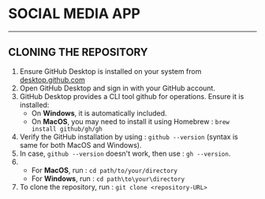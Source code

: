 # SOCIAL MEDIA APP
---
## CLONING THE REPOSITORY
1. Ensure GitHub Desktop is installed on your system from [desktop.github.com](https://github.com/apps/desktop)
2. Open GitHub Desktop and sign in with your GitHub account.
3. GitHub Desktop provides a CLI tool github for operations. Ensure it is installed:
   - On **Windows**, it is automatically included.
   - On **MacOS**, you may need to install it using Homebrew : `brew install github/gh/gh`
4. Verify the GitHub installation by using : `github --version` (syntax is same for both MacOS and Windows).
5. In case, `github --version` doesn't work, then use : `gh --version`.
6. - For **MacOS**, run : `cd path/to/your/directory`
   - For **Windows**, run : `cd path\to\your\directory`
7. To clone the repository, run : `git clone <repository-URL>`
